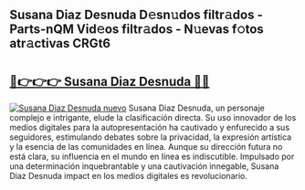 ## Susana Diaz Desnuda D𝚎sn𝚞dos filtr𝚊dos - Parts-nQM Vid𝚎os filtr𝚊dos - N𝚞evas f𝚘tos atr𝚊ctivas CRGt6

# <h2><a href="http://mb6qro.tromn.icu/?c=Susana+Diaz+Desnuda">🔗👉👉👉 Susana Diaz Desnuda 🔗🔗</a></h2>

[![Susana Diaz Desnuda nuevo](https://i.imgur.com/pEAQMta.gif)](http://mb6qro.tromn.icu/?c=Susana+Diaz+Desnuda)
Susana Diaz Desnuda, un personaje complejo e intrigante, elude la clasificación directa. Su uso innovador de los medios digitales para la autopresentación ha cautivado y enfurecido a sus seguidores, estimulando debates sobre la privacidad, la expresión artística y la esencia de las comunidades en línea. Aunque su dirección futura no está clara, su influencia en el mundo en línea es indiscutible. Impulsado por una determinación inquebrantable y una cautivación innegable, Susana Diaz Desnuda impact en los medios digitales es revolucionario.
